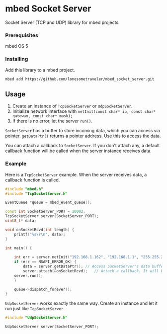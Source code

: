 # mbed Socket Server

Socket Server (TCP and UDP) library for mbed projects.

### Prerequisites

mbed OS 5


### Installing

Add this library to a mbed project.

```
mbed add https://github.com/lonesometraveler/mbed_socket_server.git
```


## Usage

1. Create an instance of ```TcpSocketServer``` or ```UdpSocketServer```. 
2. Initialize network interface with ```netInit(const char* ip, const char* gateway, const char* mask);```
3. If there is no error, let the server ```run()```.

```SocketServer``` has a buffer to store incoming data, which you can access via pointer. ```getDataPtr()``` returns a pointer address. Use this to access the data.

You can attach a callback to ```SocketServer```. If you don't attach any, a default callback function will be called when the server instance receives data.

### Example

Here is a ```TcpSocketServer``` example. When the server receives data, a callback function is called.

```c++
#include "mbed.h"
#include "TcpSocketServer.h"

EventQueue *queue = mbed_event_queue();

const int SocketServer_PORT = 10002;
TcpSocketServer server(SocketServer_PORT);
uint8_t* data;

void onSocketRcvd(int length) {
    printf("%s\r\n", data);
}

int main() {
    
    int err = server.netInit("192.168.1.162", "192.168.1.1", "255.255.255.0");
    if (err == NSAPI_ERROR_OK) {
    	data = server.getDataPtr();	// Access SocketServer's data buffer via pointer
        server.attach(&onSocketRcvd);	// Attach a callback. It will be called when SocketServer receives data.
	server.run();
    }

    queue->dispatch_forever();
}
```

```UdpSocketServer``` works exactly the same way. Create an instance and let it run just like ```TcpSocketServer```.

```c++
#include "UdpSocketServer.h"

UdpSocketServer server(SocketServer_PORT);
```

